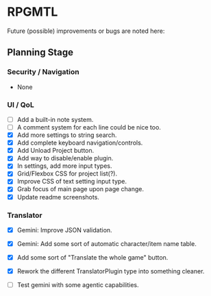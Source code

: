# RPGMTL  
Future (possible) improvements or bugs are noted here:  
  
## Planning Stage  
  
### Security / Navigation  
- None
  
### UI / QoL  
  
- [ ] Add a built-in note system.  
- [ ] A comment system for each line could be nice too.  
- [x] Add more settings to string search.  
- [x] Add complete keyboard navigation/controls.  
- [x] Add Unload Project button.  
- [x] Add way to disable/enable plugin.  
- [x] In settings, add more input types.  
- [x] Grid/Flexbox CSS for project list(?).  
- [x] Improve CSS of text setting input type.  
- [x] Grab focus of main page upon page change.  
- [x] Update readme screenshots.  
  
### Translator
  
- [x] Gemini: Improve JSON validation.  
- [x] Gemini: Add some sort of automatic character/item name table.  
- [x] Add some sort of "Translate the whole game" button.  
- [x] Rework the different TranslatorPlugin type into something cleaner.  
- [ ] Test gemini with some agentic capabilities.  
  
